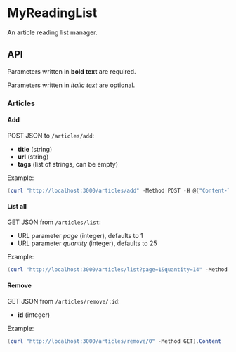 # MyReadingList

An article reading list manager.

## API

Parameters written in **bold text** are required.

Parameters written in *italic text* are optional.
### Articles

#### Add

POST JSON to `/articles/add`:
- **title** (string)
- **url** (string)
- **tags** (list of strings, can be empty)

Example:
```powershell
(curl "http://localhost:3000/articles/add" -Method POST -H @{"Content-Type"="application/json"} -Body '{"title": "hello", "url": "https://google.com", "tags": []}').Content
```

#### List all

GET JSON from `/articles/list`:
- URL parameter *page* (integer), defaults to 1
- URL parameter *quantity* (integer), defaults to 25

Example:
```powershell
(curl "http://localhost:3000/articles/list?page=1&quantity=14" -Method GET).Content
```

#### Remove

GET JSON from `/articles/remove/:id`:
- **id** (integer)

Example:
```powershell
(curl "http://localhost:3000/articles/remove/0" -Method GET).Content
```